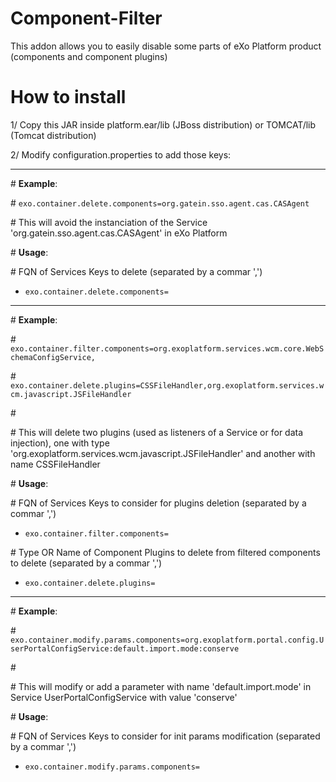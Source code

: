 Component-Filter
==================

This addon allows you to easily disable some parts of eXo Platform product (components and component plugins) 

How to install
==============

1/ Copy this JAR inside platform.ear/lib (JBoss distribution) or TOMCAT/lib (Tomcat distribution)


2/ Modify configuration.properties to add those keys:

---- 
\# **Example**:

\#          `exo.container.delete.components=org.gatein.sso.agent.cas.CASAgent`

\#          This will avoid the instanciation of the Service 'org.gatein.sso.agent.cas.CASAgent' in eXo Platform

\# **Usage**:

\# FQN of Services Keys to delete (separated by a commar ',')

* `exo.container.delete.components=`

----
\# **Example**:

\#          `exo.container.filter.components=org.exoplatform.services.wcm.core.WebSchemaConfigService,`

\#          `exo.container.delete.plugins=CSSFileHandler,org.exoplatform.services.wcm.javascript.JSFileHandler`

\# 

\#          This will delete two plugins (used as listeners of a Service or for data injection), one with type 'org.exoplatform.services.wcm.javascript.JSFileHandler' and another with name CSSFileHandler

\# **Usage**:

\# FQN of Services Keys to consider for plugins deletion (separated by a commar ',')

* `exo.container.filter.components=`

\# Type OR Name of Component Plugins to delete from filtered components to delete (separated by a commar ',')

* `exo.container.delete.plugins=`

----
\# **Example**:

\#          `exo.container.modify.params.components=org.exoplatform.portal.config.UserPortalConfigService:default.import.mode:conserve`

\# 

\#          This will modify or add a parameter with name 'default.import.mode' in Service UserPortalConfigService with value 'conserve'

\# **Usage**:

\# FQN of Services Keys to consider for init params modification (separated by a commar ',')

* `exo.container.modify.params.components=`
